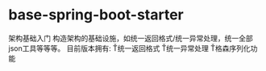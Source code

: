 # base-spring-boot-starter
架构基础入门
构造架构的基础设施，如统一返回格式/统一异常处理，统一全部json工具等等等。
目前版本拥有:
          Ť统一返回格式
          Ť统一异常处理
          Ť格森序列化功能
               
          
